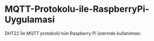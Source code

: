 # MQTT-Protokolu-ile-RaspberryPi-Uygulamasi
 DHT22 İle MQTT protokolü'nün  Raspberry Pi üzerinde kullanılması
